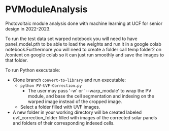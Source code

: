 # PVModuleAnalysis
Photovoltaic module analysis done with machine learning at UCF for senior design in 2022-2023.

To run the test data set warped notebook you will need to have panel_model.pth to be able to load the weights and run it in a google colab notebook.Furthermore you will need to create a folder call temp folder2 on /content on google colab so it can just run smoothly and save the images to that folder.

To run Python executable: 
- Clone branch `convert-to-library` and run executable: 
    - `python PV-UVF-Correction.py` 
        - The user may pass '-w' or '--warp_module' to wrap the PV module, and base the cell segmentation and indexing on the warped image instead of the cropped image. 
    - Select a folder filled with UVF images.
- A new folder in your working directory will be created labeled uvf_correction_folder filled with images of the corrected solar panels and folders of their corresponding indexed cells.
